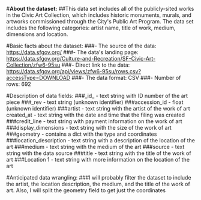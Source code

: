 #**About the dataset:**
##This data set includes all of the publicly-sited works in the Civic Art Collection, which includes historic monuments, murals, and artworks commissioned through the City's Public Art Program. The data set includes the following categories: artist name, title of work, medium, dimensions and location.

#Basic facts about the dataset:
###- The source of the data: https://data.sfgov.org/
###- The data's landing page: https://data.sfgov.org/Culture-and-Recreation/SF-Civic-Art-Collection/zfw6-95su
###- Direct link to the data: https://data.sfgov.org/api/views/zfw6-95su/rows.csv?accessType=DOWNLOAD
###- The data format: CSV
###- Number of rows: 692

#Description of data fields:
###\_id_ - text string with ID number of the art piece
###_rev - text string (unknown identifier)
###accession_id - float (unknown identifier)
###artist - text string with the artist of the work of art
created_at - text string with the date and time that the filing was created
###credit_line - text string with payment information on the work of art
###display_dimensions - text string with the size of the work of art
###geometry - contains a dict with the type and 			coordinates
###location_description - text string with a description of the location of the art
###medium - text string with the medium of the art
###source - text string with the data source
###title - text string with the title of the work of art
###Location 1 - text string with more information on the location of the art

#Anticipated data wrangling:
###I will probably filter the dataset to include the artist, the location description, the medium, and the title of the work of art. Also, I will split the geometry field to get just the coordinates
